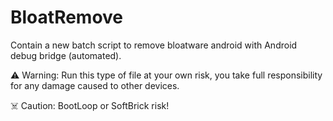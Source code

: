 # BloatRemove
Contain a new batch script to remove bloatware android with Android debug bridge (automated).


⚠️ Warning: Run this type of file at your own risk, you take full responsibility for any damage caused to other devices.

☠️ Caution: BootLoop or SoftBrick risk!
